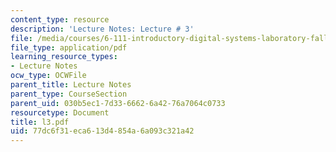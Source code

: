 ```yaml
---
content_type: resource
description: 'Lecture Notes: Lecture # 3'
file: /media/courses/6-111-introductory-digital-systems-laboratory-fall-2002/77dc6f31eca613d4854a6a093c321a42_l3.pdf
file_type: application/pdf
learning_resource_types:
- Lecture Notes
ocw_type: OCWFile
parent_title: Lecture Notes
parent_type: CourseSection
parent_uid: 030b5ec1-7d33-6662-6a42-76a7064c0733
resourcetype: Document
title: l3.pdf
uid: 77dc6f31-eca6-13d4-854a-6a093c321a42
---
```

